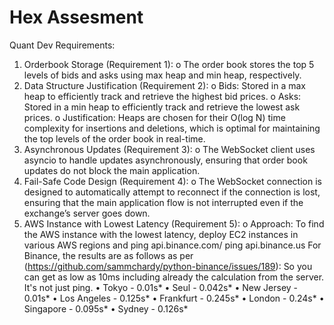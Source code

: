 # Hex Assesment
Quant Dev
Requirements:
1.	Orderbook Storage (Requirement 1):
o	The order book stores the top 5 levels of bids and asks using max heap and min heap, respectively.
2.	Data Structure Justification (Requirement 2):
o	Bids: Stored in a max heap to efficiently track and retrieve the highest bid prices.
o	Asks: Stored in a min heap to efficiently track and retrieve the lowest ask prices.
o	Justification: Heaps are chosen for their O(log N) time complexity for insertions and deletions, which is optimal for maintaining the top levels of the order book in real-time.
3.	Asynchronous Updates (Requirement 3):
o	The WebSocket client uses asyncio to handle updates asynchronously, ensuring that order book updates do not block the main application.
4.	Fail-Safe Code Design (Requirement 4):
o	The WebSocket connection is designed to automatically attempt to reconnect if the connection is lost, ensuring that the main application flow is not interrupted even if the exchange’s server goes down.
5.	AWS Instance with Lowest Latency (Requirement 5):
o	Approach: To find the AWS instance with the lowest latency, deploy EC2 instances in various AWS regions and ping api.binance.com/ ping api.binance.us
For Binance, the results are as follows as per (https://github.com/sammchardy/python-binance/issues/189):
So you can get as low as 10ms including already the calculation from the server. It's not just ping.
•	Tokyo - 0.01s*
•	Seul - 0.042s*
•	New Jersey - 0.01s*
•	Los Angeles - 0.125s*
•	Frankfurt - 0.245s*
•	London - 0.24s*
•	Singapore - 0.095s*
•	Sydney - 0.126s*

